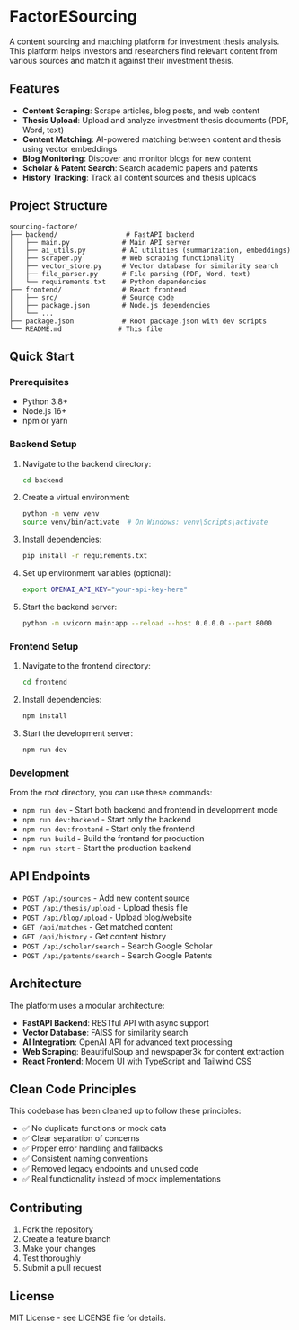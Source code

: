 # FactorESourcing

A content sourcing and matching platform for investment thesis analysis. This platform helps investors and researchers find relevant content from various sources and match it against their investment thesis.

## Features

- **Content Scraping**: Scrape articles, blog posts, and web content
- **Thesis Upload**: Upload and analyze investment thesis documents (PDF, Word, text)
- **Content Matching**: AI-powered matching between content and thesis using vector embeddings
- **Blog Monitoring**: Discover and monitor blogs for new content
- **Scholar & Patent Search**: Search academic papers and patents
- **History Tracking**: Track all content sources and thesis uploads

## Project Structure

```
sourcing-factore/
├── backend/                 # FastAPI backend
│   ├── main.py             # Main API server
│   ├── ai_utils.py         # AI utilities (summarization, embeddings)
│   ├── scraper.py          # Web scraping functionality
│   ├── vector_store.py     # Vector database for similarity search
│   ├── file_parser.py      # File parsing (PDF, Word, text)
│   └── requirements.txt    # Python dependencies
├── frontend/               # React frontend
│   ├── src/                # Source code
│   ├── package.json        # Node.js dependencies
│   └── ...
├── package.json            # Root package.json with dev scripts
└── README.md              # This file
```

## Quick Start

### Prerequisites

- Python 3.8+
- Node.js 16+
- npm or yarn

### Backend Setup

1. Navigate to the backend directory:
   ```bash
   cd backend
   ```

2. Create a virtual environment:
   ```bash
   python -m venv venv
   source venv/bin/activate  # On Windows: venv\Scripts\activate
   ```

3. Install dependencies:
   ```bash
   pip install -r requirements.txt
   ```

4. Set up environment variables (optional):
   ```bash
   export OPENAI_API_KEY="your-api-key-here"
   ```

5. Start the backend server:
   ```bash
   python -m uvicorn main:app --reload --host 0.0.0.0 --port 8000
   ```

### Frontend Setup

1. Navigate to the frontend directory:
   ```bash
   cd frontend
   ```

2. Install dependencies:
   ```bash
   npm install
   ```

3. Start the development server:
   ```bash
   npm run dev
   ```

### Development

From the root directory, you can use these commands:

- `npm run dev` - Start both backend and frontend in development mode
- `npm run dev:backend` - Start only the backend
- `npm run dev:frontend` - Start only the frontend
- `npm run build` - Build the frontend for production
- `npm run start` - Start the production backend

## API Endpoints

- `POST /api/sources` - Add new content source
- `POST /api/thesis/upload` - Upload thesis file
- `POST /api/blog/upload` - Upload blog/website
- `GET /api/matches` - Get matched content
- `GET /api/history` - Get content history
- `POST /api/scholar/search` - Search Google Scholar
- `POST /api/patents/search` - Search Google Patents

## Architecture

The platform uses a modular architecture:

- **FastAPI Backend**: RESTful API with async support
- **Vector Database**: FAISS for similarity search
- **AI Integration**: OpenAI API for advanced text processing
- **Web Scraping**: BeautifulSoup and newspaper3k for content extraction
- **React Frontend**: Modern UI with TypeScript and Tailwind CSS

## Clean Code Principles

This codebase has been cleaned up to follow these principles:

- ✅ No duplicate functions or mock data
- ✅ Clear separation of concerns
- ✅ Proper error handling and fallbacks
- ✅ Consistent naming conventions
- ✅ Removed legacy endpoints and unused code
- ✅ Real functionality instead of mock implementations

## Contributing

1. Fork the repository
2. Create a feature branch
3. Make your changes
4. Test thoroughly
5. Submit a pull request

## License

MIT License - see LICENSE file for details.
